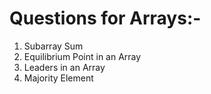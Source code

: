 # Questions for Arrays:-
1) Subarray Sum
2) Equilibrium Point in an Array
3) Leaders in an Array
4) Majority Element
